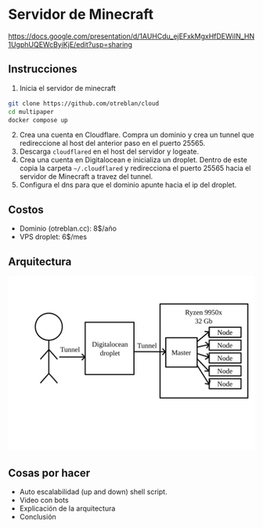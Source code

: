 # Servidor de Minecraft

https://docs.google.com/presentation/d/1AUHCdu_ejEFxkMgxHfDEWiIN_HN1UgphUQEWcByiKjE/edit?usp=sharing


## Instrucciones
1) Inicia el servidor de minecraft
``` bash
git clone https://github.com/otreblan/cloud
cd multipaper
docker compose up
```
2) Crea una cuenta en Cloudflare. Compra un dominio y crea un tunnel que redireccione al host del anterior paso en el puerto 25565.
3) Descarga `cloudflared` en el host del servidor y logeate.
4) Crea una cuenta en Digitalocean e inicializa un droplet. Dentro de este copia la carpeta `~/.cloudflared` y redirecciona el puerto 25565 hacia el servidor de Minecraft a travez del tunnel.
5) Configura el dns para que el dominio apunte hacia el ip del droplet.

## Costos
- Dominio (otreblan.cc): 8\$/año
- VPS droplet: 6\$/mes

## Arquitectura
![](./arquitectura.svg)

## Cosas por hacer
- Auto escalabilidad (up and down) shell script.
- Video con bots
- Explicación de la arquitectura
- Conclusión
